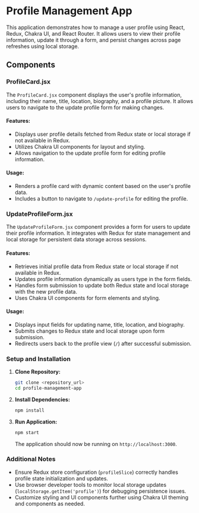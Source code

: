 # Profile Management App

This application demonstrates how to manage a user profile using React, Redux, Chakra UI, and React Router. It allows users to view their profile information, update it through a form, and persist changes across page refreshes using local storage.

## Components

### ProfileCard.jsx

The `ProfileCard.jsx` component displays the user's profile information, including their name, title, location, biography, and a profile picture. It allows users to navigate to the update profile form for making changes.

#### Features:

- Displays user profile details fetched from Redux state or local storage if not available in Redux.
- Utilizes Chakra UI components for layout and styling.
- Allows navigation to the update profile form for editing profile information.

#### Usage:

- Renders a profile card with dynamic content based on the user's profile data.
- Includes a button to navigate to `/update-profile` for editing the profile.

### UpdateProfileForm.jsx

The `UpdateProfileForm.jsx` component provides a form for users to update their profile information. It integrates with Redux for state management and local storage for persistent data storage across sessions.

#### Features:

- Retrieves initial profile data from Redux state or local storage if not available in Redux.
- Updates profile information dynamically as users type in the form fields.
- Handles form submission to update both Redux state and local storage with the new profile data.
- Uses Chakra UI components for form elements and styling.

#### Usage:

- Displays input fields for updating name, title, location, and biography.
- Submits changes to Redux state and local storage upon form submission.
- Redirects users back to the profile view (`/`) after successful submission.

### Setup and Installation

1. **Clone Repository:**

   ```bash
   git clone <repository_url>
   cd profile-management-app
   ```

2. **Install Dependencies:**

   ```bash
   npm install
   ```

3. **Run Application:**

   ```bash
   npm start
   ```

   The application should now be running on `http://localhost:3000`.

### Additional Notes

- Ensure Redux store configuration (`profileSlice`) correctly handles profile state initialization and updates.
- Use browser developer tools to monitor local storage updates (`localStorage.getItem('profile')`) for debugging persistence issues.
- Customize styling and UI components further using Chakra UI theming and components as needed.
